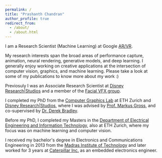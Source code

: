 ```yaml
---
permalink: /
title: "Prashanth Chandran"
author_profile: true
redirect_from: 
  - /about/
  - /about.html
---
```


I am a Research Scientist (Machine Learning) at Google [AR/VR](https://arvr.google.com/). 

My research interests span the broad areas of performance capture, animation, neural rendering, generative models, and deep learning. I generally enjoy working on creative applications at the intersection of computer vision, graphics, and machine learning. Please take a look at some of my publications to know more about my work :) 

Previosuly I was an Associate Research Scientist at [Disney Research\|Studios](https://studios.disneyresearch.com/) and a member of the [Facial VFX group](https://studios.disneyresearch.com/digital-humans/).

I completed my PhD from the [Computer Graphics Lab](https://cgl.ethz.ch/) at ETH Zurich and [Disney Research\|Studios](https://studios.disneyresearch.com/), where I was advised by [Prof. Markus Gross](https://inf.ethz.ch/people/person-detail.mgross.html), and  co-supervised by [Dr. Derek Bradley](https://studios.disneyresearch.com/people/derek-bradley/). 

Before my PhD, I completed my Masters in the [Department of Electrical Engineering and Information Technology](https://ee.ethz.ch/), also at ETH Zurich, where my focus was on machine learning and computer vision. 

I received my bachelor's degree in Electronics and Communications Engineering in 2013 from the [Madras Institute of Technology](https://www.annauniv.edu/) and later worked for 3 years at [Caterpillar Inc.](https://www.caterpillar.com/) as an embedded electronics engineer. 

